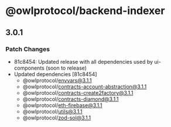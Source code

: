 # @owlprotocol/backend-indexer

## 3.0.1

### Patch Changes

-   81c8454: Updated release with all dependencies used by ui-components (soon to release)
-   Updated dependencies [81c8454]
    -   @owlprotocol/envvars@3.1.1
    -   @owlprotocol/contracts-account-abstraction@3.1.1
    -   @owlprotocol/contracts-create2factory@3.1.1
    -   @owlprotocol/contracts-diamond@3.1.1
    -   @owlprotocol/eth-firebase@3.1.1
    -   @owlprotocol/utils@3.1.1
    -   @owlprotocol/zod-sol@3.1.1
